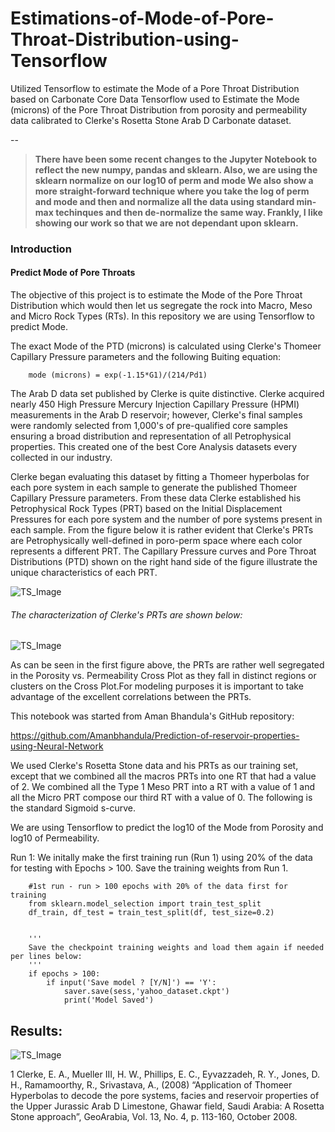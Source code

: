 # Estimations-of-Mode-of-Pore-Throat-Distribution-using-Tensorflow
Utilized Tensorflow to estimate the Mode of a Pore Throat Distribution based on Carbonate Core Data
Tensorflow used to Estimate the Mode (microns) of the Pore Throat Distribution from porosity and permeability data calibrated to Clerke's Rosetta Stone Arab D Carbonate dataset.

--

>**There have been some recent changes to the Jupyter Notebook to reflect the new numpy, pandas and sklearn. Also, we are using the sklearn normalize on our log10 of perm and mode  We also show a more straight-forward technique where you take the log of perm and mode and then and normalize all the data using standard min-max techinques and then de-normalize the same way. Frankly, I like showing our work so that we are not dependant upon sklearn.**

### Introduction
#### Predict Mode of Pore Throats
The objective of this project is to estimate the Mode of the Pore Throat Distribution which would then let us segregate the rock into Macro, Meso and Micro Rock Types (RTs). In this repository we are using Tensorflow  to predict Mode. 

The exact Mode of the PTD (microns) is calculated using Clerke's Thomeer Capillary Pressure parameters and the following Buiting equation:

        mode (microns) = exp(-1.15*G1)/(214/Pd1)

The Arab D data set published by Clerke is quite distinctive. Clerke acquired nearly 450 High Pressure Mercury Injection Capillary Pressure (HPMI) measurements in the Arab D reservoir; however, Clerke's final samples were randomly selected from 1,000's of pre-qualified core samples ensuring a broad distribution and representation of all Petrophysical properties. This created one of the best Core Analysis datasets every collected in our industry. 

Clerke began evaluating this dataset by fitting a Thomeer hyperbolas for each pore system in each sample to generate the published Thomeer Capillary Pressure parameters. From these data Clerke established his Petrophysical Rock Types (PRT) based on the Initial Displacement Pressures for each pore system and the number of pore systems present in each sample. From the figure below it is rather evident that Clerke's PRTs are Petrophysically well-defined in poro-perm space where each color represents a different PRT.  The Capillary Pressure curves and Pore Throat Distributions (PTD) shown on the right hand side of the figure illustrate the unique characteristics of each PRT. 

![TS_Image](PRT.png)

###### The characterization of Clerke's PRTs are shown below:

![TS_Image](Rock-Types.png)

As can be seen in the first figure above, the PRTs are rather well segregated in the Porosity vs. Permeability Cross Plot as they fall in distinct regions or clusters on the Cross Plot.For modeling purposes it is important to take advantage of the excellent correlations between the PRTs. 

This notebook was started from Aman Bhandula's GitHub repository:

https://github.com/Amanbhandula/Prediction-of-reservoir-properties-using-Neural-Network

We used Clerke's Rosetta Stone data and his PRTs as our training set, except that we combined all the macros PRTs into one RT that had a value of 2. We combined all the Type 1 Meso PRT into a RT with a value of 1 and all the Micro PRT compose our third RT with a value of 0. The following is the standard Sigmoid s-curve.

We are using Tensorflow to predict the log10 of the Mode from Porosity and log10 of Permeability. 

Run 1:
We initally make the first training run (Run 1) using 20% of the data for testing with Epochs > 100. Save the training weights from Run 1. 

        #1st run - run > 100 epochs with 20% of the data first for training
        from sklearn.model_selection import train_test_split
        df_train, df_test = train_test_split(df, test_size=0.2)


        '''
        Save the checkpoint training weights and load them again if needed per lines below:
        '''
        if epochs > 100: 
            if input('Save model ? [Y/N]') == 'Y':
                saver.save(sess,'yahoo_dataset.ckpt')
                print('Model Saved') 

 
## Results:
![TS_Image](results.png)


1 Clerke, E. A., Mueller III, H. W., Phillips, E. C., Eyvazzadeh, R. Y., Jones, D. H., Ramamoorthy, R., Srivastava, A., (2008) “Application of Thomeer Hyperbolas to decode the pore systems, facies and reservoir properties of the Upper Jurassic Arab D Limestone, Ghawar field, Saudi Arabia: A Rosetta Stone approach”, GeoArabia, Vol. 13, No. 4, p. 113-160, October 2008. 
